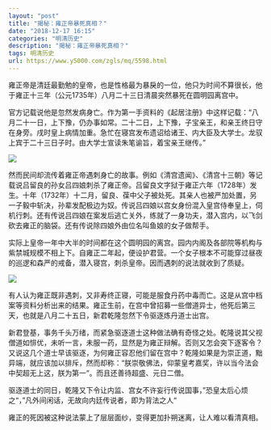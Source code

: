 ```yaml
---
layout: "post"
title: "揭秘：雍正帝暴死真相？"
date: "2018-12-17 16:15"
categories: "明清历史"
description: "揭秘：雍正帝暴死真相？"
tags: 明清历史
url: https://www.y5000.com/zgls/mq/5598.html
---
```






雍正帝是清廷最勤勉的皇帝，也是性格最为暴戾的一位，他只为时间不算很长，他于雍正十三年（公元1735年）八月二十三日清晨突然暴死在圆明园离宫中。

官方记载说他是忽然发病身亡。作为第一手资料的《起居注册》中这样记载：“八月二十一日，上下豫，仍办事如常。二十二日，上下豫，子宝亲王，和亲王终日守在身旁。戌时皇上病情加重。急忙在寝宫发布遗诏给诸王、内大臣及大学士。龙驭上宾于二十三日子时。由大学士宣读朱笔谕旨，着宝亲王继传。”

![](https://img.y5000.com/uploads/allimg/161121/1524543551-0.jpg)

然而民间却流传着雍正帝遇刺身亡的故事。例如《清宫遗闻》、《清宫十三朝》等记载说吕留良的孙女吕四娘刺杀了雍正帝。吕留良文字狱于雍正六年（1728年）发生。十年（1732年）十二月，留良、葆中父子被处死。其亲人也被严加处置，另一子毅中斩决，孙辈发配极边为奴。传说吕四娘以宫女身份混入皇宫侍奉皇上，伺机行刺。还有传说吕四娘在案发后逃亡关外，练就了一身功夫，潜入宫内，以飞剑砍去雍正的脑袋。还有传说除四娘外由位名叫鱼娘的女子做帮手。

实际上皇帝一年中大半的时间都在这个圆明园的离宫。园内内阁及各部院等机构与紫禁城规模不相上下。自雍正二年起，便设护君营。一个女子根本不可能穿过昼夜的巡逻和森严的戒备，潜入寝宫，刺杀皇帝。因而遇刺的说法就收到了质疑。

![](https://img.y5000.com/uploads/allimg/161121/1524541631-1.jpg)

有人认为雍正既非遇刺，又非寿终正寝，可能是服食丹药中毒而亡。这是从宫中档案等资料分析出来的结果。雍正生前，在宫中曾招募一些僧道异士，他死后第三天，也就是八月二十五日，新君乾隆忽然下令驱逐炼丹道士出宫。

新君登基，事务千头万绪，而紧急驱逐道士这种做法确有奇怪之处。乾隆说其父视僧道如悱优，未听一言，未服一药，显然是为雍正辩解。否则又怎会突下逐客令？又说这几个道士早该驱逐，为何雍正容忍他们留在宫中？乾隆如果是为崇正道，黜异端，就应该加以排斥，然而却称：“朕崇敬佛法，仰蒙皇考嘉奖，许以当今法会中契超无上这，朕为第一“。而且还善待超盛、元日二僧。

驱逐道士的同日，乾隆又下令让内监、宫女不许妄行传说国事，”恐皇太后心烦之“，”凡外间闲话，无故向内廷传说者，即为背法之人“

雍正的死因被这种说法蒙上了层层面纱，变得更加扑朔迷离，让人难以看清真相。
